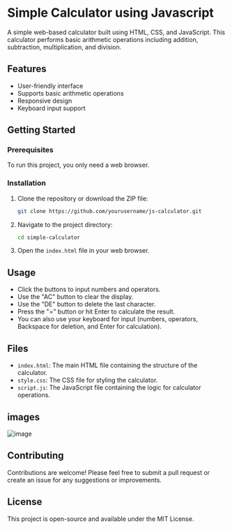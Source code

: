 # Simple Calculator using Javascript

A simple web-based calculator built using HTML, CSS, and JavaScript. This calculator performs basic arithmetic operations including addition, subtraction, multiplication, and division.

## Features

- User-friendly interface
- Supports basic arithmetic operations
- Responsive design
- Keyboard input support

## Getting Started

### Prerequisites

To run this project, you only need a web browser.

### Installation

1. Clone the repository or download the ZIP file:

   ```bash
   git clone https://github.com/yourusername/js-calculator.git
   ```

2. Navigate to the project directory:

   ```bash
   cd simple-calculator
   ```

3. Open the `index.html` file in your web browser.

## Usage

- Click the buttons to input numbers and operators.
- Use the "AC" button to clear the display.
- Use the "DE" button to delete the last character.
- Press the "=" button or hit Enter to calculate the result.
- You can also use your keyboard for input (numbers, operators, Backspace for deletion, and Enter for calculation).

## Files

- `index.html`: The main HTML file containing the structure of the calculator.
- `style.css`: The CSS file for styling the calculator.
- `script.js`: The JavaScript file containing the logic for calculator operations.

## images

![image](https://github.com/user-attachments/assets/733b1098-9b58-4468-a15e-b7909e94a307)


## Contributing

Contributions are welcome! Please feel free to submit a pull request or create an issue for any suggestions or improvements.

## License

This project is open-source and available under the MIT License.

